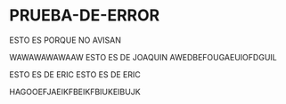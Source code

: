 # PRUEBA-DE-ERROR
ESTO ES PORQUE NO AVISAN

WAWAWAWAWAAW
ESTO ES DE JOAQUIN AWEDBEFOUGAEUIOFDGUIL

ESTO ES DE ERIC
ESTO ES DE ERIC


HAGOOEFJAEIKFBEIKFBIUKEIBUJK


